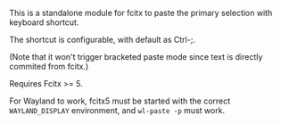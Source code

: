 This is a standalone module for fcitx to paste the primary selection with keyboard shortcut.

The shortcut is configurable, with default as <kdb>Ctrl-;</kdb>.

(Note that it won't trigger bracketed paste mode since text is directly commited from fcitx.)

Requires Fcitx >= 5.

For Wayland to work, fcitx5 must be started with the correct `WAYLAND_DISPLAY`
environment, and `wl-paste -p` must work.
